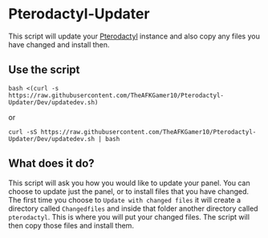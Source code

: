 # Pterodactyl-Updater
This script will update your [Pterodactyl](https://pterodactyl.io) instance and also copy any files you have changed and install then.

## Use the script 
```
bash <(curl -s https://raw.githubusercontent.com/TheAFKGamer10/Pterodactyl-Updater/Dev/updatedev.sh)
```
or
```
curl -sS https://raw.githubusercontent.com/TheAFKGamer10/Pterodactyl-Updater/Dev/updatedev.sh | bash
```

## What does it do?
This script will ask you how you would like to update your panel. You can choose to update just the panel, or to install files that you have changed. The first time you choose to `Update with changed files` it will create a directory called `Changedfiles` and inside that folder another directory called `pterodactyl`. This is where you will put your changed files. The script will then copy those files and install them. 